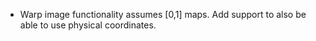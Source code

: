 - Warp image functionality assumes [0,1] maps. Add support to also be able to use physical coordinates.